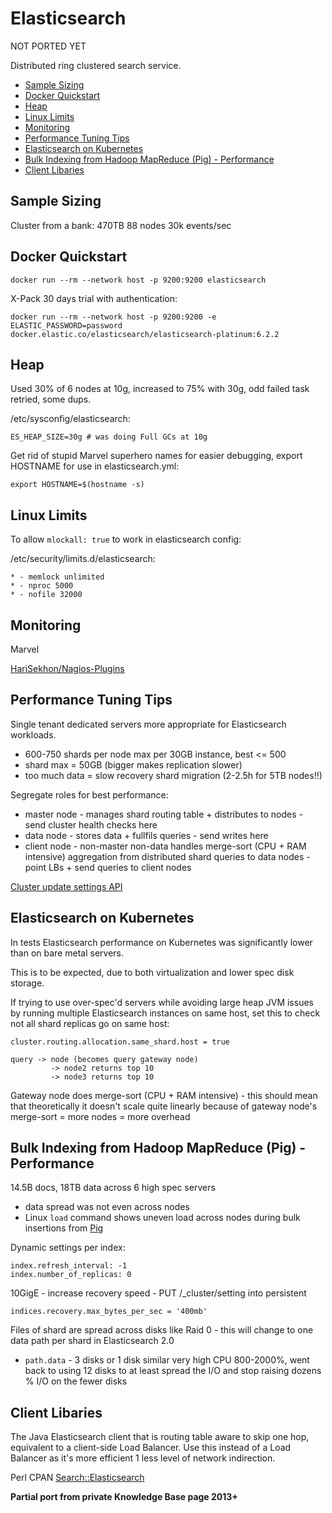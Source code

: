 # Elasticsearch

NOT PORTED YET

Distributed ring clustered search service.

<!-- INDEX_START -->

- [Sample Sizing](#sample-sizing)
- [Docker Quickstart](#docker-quickstart)
- [Heap](#heap)
- [Linux Limits](#linux-limits)
- [Monitoring](#monitoring)
- [Performance Tuning Tips](#performance-tuning-tips)
- [Elasticsearch on Kubernetes](#elasticsearch-on-kubernetes)
- [Bulk Indexing from Hadoop MapReduce (Pig) - Performance](#bulk-indexing-from-hadoop-mapreduce-pig---performance)
- [Client Libaries](#client-libaries)

<!-- INDEX_END -->

## Sample Sizing

Cluster from a bank: 470TB 88 nodes 30k events/sec

## Docker Quickstart

```shell
docker run --rm --network host -p 9200:9200 elasticsearch
```

X-Pack 30 days trial with authentication:

```shell
docker run --rm --network host -p 9200:9200 -e ELASTIC_PASSWORD=password docker.elastic.co/elasticsearch/elasticsearch-platinum:6.2.2
```

## Heap

Used 30% of 6 nodes at 10g, increased to 75% with 30g, odd failed task retried, some dups.

/etc/sysconfig/elasticsearch:

```
ES_HEAP_SIZE=30g # was doing Full GCs at 10g
```

Get rid of stupid Marvel superhero names for easier debugging, export HOSTNAME for use in elasticsearch.yml:

```
export HOSTNAME=$(hostname -s)
```

## Linux Limits

To allow `mlockall: true` to work in elasticsearch config:

/etc/security/limits.d/elasticsearch:

```
* - memlock unlimited
* - nproc 5000
* - nofile 32000
```

## Monitoring

Marvel

[HariSekhon/Nagios-Plugins](https://github.com/HariSekhon/Nagios-Plugins)

## Performance Tuning Tips

Single tenant dedicated servers more appropriate for Elasticsearch workloads.

- 600-750 shards per node max per 30GB instance, best <= 500
- shard max = 50GB (bigger makes replication slower)
- too much data = slow recovery shard migration (2-2.5h for 5TB nodes!!)

Segregate roles for best performance:
- master node - manages shard routing table + distributes to nodes - send cluster health checks here
- data node   - stores data + fullfils queries - send writes here
- client node - non-master non-data handles merge-sort (CPU + RAM intensive) aggregation from distributed shard queries to data nodes - point LBs + send queries to client nodes

[Cluster update settings API](https://www.elastic.co/guide/en/elasticsearch/reference/current/cluster-update-settings.html)

## Elasticsearch on Kubernetes

In tests Elasticsearch performance on Kubernetes was significantly lower than on bare metal servers.

This is to be expected, due to both virtualization and lower spec disk storage.

If trying to use over-spec'd servers while avoiding large heap JVM issues by running multiple Elasticsearch
instances on same host, set this to check not all shard replicas go on same host:

```
cluster.routing.allocation.same_shard.host = true
```

```
query -> node (becomes query gateway node)
         -> node2 returns top 10
         -> node3 returns top 10
```
Gateway node does merge-sort (CPU + RAM intensive) - this should mean that theoretically it doesn't scale quite
linearly because of gateway node's merge-sort = more nodes = more overhead

## Bulk Indexing from Hadoop MapReduce (Pig) - Performance

14.5B docs, 18TB data across 6 high spec servers

- data spread was not even across nodes
- Linux `load` command shows uneven load across nodes during bulk insertions from
[Pig](https://github.com/HariSekhon/DevOps-Python-tools/blob/master/pig-text-to-elasticsearch.pig)

Dynamic settings per index:

```
index.refresh_interval: -1
index.number_of_replicas: 0
```

10GigE - increase recovery speed - PUT /_cluster/setting into persistent

```
indices.recovery.max_bytes_per_sec = '400mb'
```

Files of shard are spread across disks like Raid 0 - this will change to one data path per shard in Elasticsearch 2.0
- `path.data` - 3 disks or 1 disk similar very high CPU 800-2000%, went back to using 12 disks to at least spread the
I/O and stop raising dozens % I/O on the fewer disks

## Client Libaries

The Java Elasticsearch client that is routing table aware to skip one hop, equivalent to a client-side Load
Balancer. Use this instead of a Load Balancer as it's more efficient 1 less level of network indirection.

Perl CPAN [Search::Elasticsearch](https://metacpan.org/pod/Search::Elasticsearch)

**Partial port from private Knowledge Base page 2013+**
